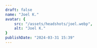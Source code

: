```yaml
---
draft: false
name: "Joel K."
avatar: {
    src: "/assets/headshots/joel.webp",
    alt: "Joel K."
}
publishDate: "2024-03-31 15:39"
---
```

